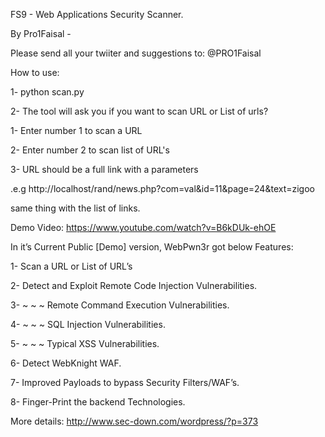 FS9 - Web Applications Security Scanner.

By Pro1Faisal - 



Please send all your twiiter and suggestions to: @PRO1Faisal

How to use:

1- python scan.py

2- The tool will ask you if you want to scan URL or List of urls?

1- Enter number 1 to scan a URL

2- Enter number 2 to scan list of URL's

3- URL should be a full link with a parameters

.e.g http://localhost/rand/news.php?com=val&id=11&page=24&text=zigoo

same thing with the list of links.

Demo Video: https://www.youtube.com/watch?v=B6kDUk-ehOE

In it’s Current Public [Demo] version, WebPwn3r got below Features:

1- Scan a URL or List of URL’s

2- Detect and Exploit Remote Code Injection Vulnerabilities.

3- ~ ~ ~ Remote Command Execution Vulnerabilities.

4- ~ ~ ~ SQL Injection Vulnerabilities.

5- ~ ~ ~ Typical XSS Vulnerabilities.

6- Detect WebKnight WAF.

7- Improved Payloads to bypass Security Filters/WAF’s.

8- Finger-Print the backend Technologies.

More details: http://www.sec-down.com/wordpress/?p=373

